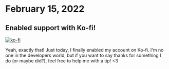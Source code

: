 # February 15, 2022

## Enabled support with Ko-fi!

[![ko-fi](https://ko-fi.com/img/githubbutton_sm.svg)](https://ko-fi.com/G2G3AL6D6)

Yeah, exactly that! Just today, I finally enabled my account on Ko-fi. I'm no one in the developers world,
but if you want to say thanks for something I do (or maybe did?), feel free to help me with a tip! <3
